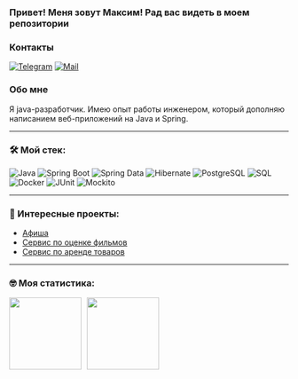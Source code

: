 ### Привет! Меня зовут Максим! Рад вас видеть в моем репозитории

### Контакты 

[![Telegram](https://img.shields.io/badge/Telegram-orange?logo=telegram&logoColor=white)](https://t.me/magzzig) [![Mail](https://img.shields.io/badge/Email-red?logo=gmail&logoColor=white)](mailto:goofy.net@yandex.ru)

### Обо мне
Я java-разработчик.
Имею опыт работы инженером, который дополняю написанием веб-приложений на Java и Spring.

---

### &#128736; Мой стек:
![Java](https://img.shields.io/badge/Java-007396?style=flat&logo=java&logoColor=white)
![Spring Boot](https://img.shields.io/badge/Spring%20Boot-6DB33F?style=flat&logo=springboot&logoColor=white)
![Spring Data](https://img.shields.io/badge/Spring%20Data-6DB33F?style=flat&logo=spring&logoColor=white)
![Hibernate](https://img.shields.io/badge/Hibernate-59666C?style=flat&logo=hibernate&logoColor=white)
![PostgreSQL](https://img.shields.io/badge/PostgreSQL-4169E1?style=flat&logo=postgresql&logoColor=white)
![SQL](https://img.shields.io/badge/SQL-003B57?style=flat&logo=sqlite&logoColor=white)
![Docker](https://img.shields.io/badge/Docker-2496ED?style=flat&logo=docker&logoColor=white)
![JUnit](https://img.shields.io/badge/JUnit-25A162?style=flat&logo=junit5&logoColor=white)
![Mockito](https://img.shields.io/badge/Mockito-8B8B8B?style=flat&logo=mockito&logoColor=white)

---

### &#127875; Интересные проекты:
- [Афиша](https://github.com/SkoblenkovMaxim/java-explore-with-me)
- [Сервис по оценке фильмов](https://github.com/SkoblenkovMaxim/java-filmorate)
- [Сервис по аренде товаров](https://github.com/SkoblenkovMaxim/java-shareit)

---

### &#129299; Моя статистика:
<!-- [![Codewarrior Profile Badges](https://www.codewars.com/users/SkoblenkovMaxim/badges/large)](https://www.codewars.com/users/SkoblenkovMaxim) -->
<div>
<a href="https://github-readme-stats.vercel.app/api?username=SkoblenkovMaxim&hide=contribs&show_icons=true">
  <img  align="left" height="130" style="margin-right: 10px" src="https://github-readme-stats.vercel.app/api?username=SkoblenkovMaxim&hide=contribs&show_icons=true" />
</a>
<a href="https://github-readme-stats.vercel.app/api/top-langs/?username=SkoblenkovMaxim&layout=compact">
  <img align="left" height="130" src="https://github-readme-stats.vercel.app/api/top-langs/?username=SkoblenkovMaxim&layout=compact" />
</a>
</div>

